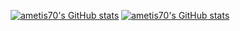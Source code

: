 <!--
<details>
  <summary> Top languages ✍️ </summary>
-->

  <div align="center">

  [![ametis70's GitHub stats](https://github-readme-stats-ametis70.vercel.app/api/top-langs/?username=ametis70&layout=pie&theme=dark#gh-dark-mode-only)](https://github.com/anuraghazra/github-readme-stats)
  [![ametis70's GitHub stats](https://github-readme-stats-ametis70.vercel.app/api/top-langs/?username=ametis70&layout=pie&theme=default#gh-light-mode-only)](https://github.com/anuraghazra/github-readme-stats#gh-light-mode-only)
  
  </div>

<!--
</details>
-->
